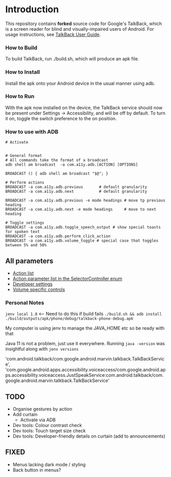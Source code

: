 # Introduction

This repository contains **forked** source code for Google's TalkBack, which is a screen
reader for blind and visually-impaired users of Android. For usage instructions,
see
[TalkBack User Guide](https://support.google.com/accessibility/android/answer/6283677?hl=en).

### How to Build

To build TalkBack, run ./build.sh, which will produce an apk file.

### How to Install

Install the apk onto your Android device in the usual manner using adb.

### How to Run

With the apk now installed on the device, the TalkBack service should now be
present under Settings -> Accessibility, and will be off by default. To turn it
on, toggle the switch preference to the on position.

### How to use with ADB

```shell 
# Activate


# General format
# All commands take the format of a broadcast
adb shell am broadcast  -a com.a11y.adb.[ACTION] [OPTIONS]

BROADCAST () { adb shell am broadcast "$@"; }

# Perform actions
BROADCAST -a com.a11y.adb.previous       # default granularity
BROADCAST -a com.a11y.adb.next           # default granularity

BROADCAST -a com.a11y.adb.previous -e mode headings # move tp previous heading
BROADCAST -a com.a11y.adb.next -e mode headings     # move to next heading

# Toggle settings
BROADCAST -a com.a11y.adb.toggle_speech_output # show special toasts for spoken text
BROADCAST -a com.a11y.adb.perform_click_action
BROADCAST -a com.a11y.adb.volume_toggle # special case that toggles between 5% and 50%
```

## All parameters
- [Action list][0] 
- [Action parameter list in the SelectorController enum][1]
- [Developer settings][2]
- [Volume specific controls][3]

### Personal Notes

```jenv local 1.8``` <-- Need to do this if build fails
```./build.sh && adb install ./build/outputs/apk/phone/debug/talkback-phone-debug.apk```

My computer is using jenv to manage the JAVA_HOME etc so be ready with that

Java 11 is not a problem, just use it everywhere. Running `java -version` was insightful along with `jenv versions`

'com.android.talkback/com.google.android.marvin.talkback.TalkBackService', 'com.google.android.apps.accessibility.voiceaccess/com.google.android.apps.accessibility.voiceaccess.JustSpeakService:com.android.talkback/com.google.android.marvin.talkback.TalkBackService'

## TODO
- Organise gestures by action
- Add curtain
  - Activate via ADB
- Dev tools: Colour contrast check
- Dev tools: Touch target size check
- Dev tools: Developer-friendly details on curtain (add to announcements)

## FIXED
- Menus lacking dark mode / styling
- Back button in menus?

[0]: https://github.com/qbalsdon/talkback/blob/master/talkback/src/main/java/com/google/android/accessibility/talkback/adb/A11yAction.kt
[1]: https://github.com/qbalsdon/talkback/blob/master/talkback/src/main/java/com/google/android/accessibility/talkback/selector/SelectorController.java#L116
[2]: https://github.com/qbalsdon/talkback/blob/master/talkback/src/main/java/com/google/android/accessibility/talkback/adb/ToggleDeveloperSetting.kt
[3]: https://github.com/qbalsdon/talkback/blob/master/talkback/src/main/java/com/google/android/accessibility/talkback/adb/VolumeControl.kt

